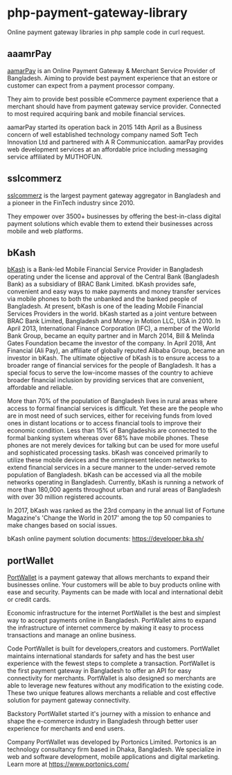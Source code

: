 # php-payment-gateway-library #

Online payment gateway libraries in php sample code in curl request.

## aaamrPay ##

[aamarPay](https://aamarpay.com/ "aamarPay") is an Online Payment Gateway & Merchant Service Provider of Bangladesh. Aiming to provide best payment experience that an estore or customer can expect from a payment processor company.

They aim to provide best possible eCommerce payment experience that a merchant should have from payment gateway service provider. Connected to most required acquiring bank and mobile financial services.

aamarPay started its operation back in 2015 14th April as a Business concern of well established technology company named Soft Tech Innovation Ltd and partnered with A R Communiccation. aamarPay provides web development services at an affordable price including messaging service affiliated by MUTHOFUN.


## sslcommerz ##

[sslcommerz](https://www.sslcommerz.com/ "sslcommerz") is the largest payment gateway aggregator in Bangladesh and a pioneer in the FinTech industry since 2010.

They empower over 3500+ businesses by offering the best-in-class digital payment solutions which evable them to extend their businesses across mobile and web platforms.

## bKash ##

[bKash](https://www.bkash.com/ "bKash") is a Bank-led Mobile Financial Service Provider in Bangladesh operating under the license and approval of the Central Bank (Bangladesh Bank) as a subsidiary of BRAC Bank Limited. bKash provides safe, convenient and easy ways to make payments and money transfer services via mobile phones to both the unbanked and the banked people of Bangladesh. At present, bKash is one of the leading Mobile Financial Services Providers in the world. bKash started as a joint venture between BRAC Bank Limited, Bangladesh and Money in Motion LLC, USA in 2010. In April 2013, International Finance Corporation (IFC), a member of the World Bank Group, became an equity partner and in March 2014, Bill & Melinda Gates Foundation became the investor of the company. In April 2018, Ant Financial (Ali Pay), an affiliate of globally reputed Alibaba Group, became an investor in bKash. The ultimate objective of bKash is to ensure access to a broader range of financial services for the people of Bangladesh. It has a special focus to serve the low-income masses of the country to achieve broader financial inclusion by providing services that are convenient, affordable and reliable.

More than 70% of the population of Bangladesh lives in rural areas where access to formal financial services is difficult. Yet these are the people who are in most need of such services, either for receiving funds from loved ones in distant locations or to access financial tools to improve their economic condition. Less than 15% of Bangladeshis are connected to the formal banking system whereas over 68% have mobile phones. These phones are not merely devices for talking but can be used for more useful and sophisticated processing tasks. bKash was conceived primarily to utilize these mobile devices and the omnipresent telecom networks to extend financial services in a secure manner to the under-served remote population of Bangladesh. bKash can be accessed via all the mobile networks operating in Bangladesh. Currently, bKash is running a network of more than 180,000 agents throughout urban and rural areas of Bangladesh with over 30 million registered accounts.

In 2017, bKash was ranked as the 23rd company in the annual list of Fortune Magazine's 'Change the World in 2017' among the top 50 companies to make changes based on social issues.

bKash online payment solution documents: https://developer.bka.sh/

## portWallet ##

[PortWallet](https://www.portwallet.com/en_US/index.html "PortWallet") is a payment gateway that allows merchants to expand their businesses online. Your customers will be able to buy products online with ease and security. Payments can be made with local and international debit or credit cards.

Economic infrastructure for the internet
PortWallet is the best and simplest way to accept payments online in Bangladesh. PortWallet aims to expand the infrastructure of internet commerce by making it easy to process transactions and manage an online business.

Code
PortWallet is built for developers,creators and customers. PortWallet maintains international standards for safety and has the best user experience with the fewest steps to complete a transaction. PortWallet is the first payment gateway in Bangladesh to offer an API for easy connectivity for merchants. PortWallet is also designed so merchants are able to leverage new features without any modification to the existing code. These two unique features allows merchants a reliable and cost effective solution for payment gateway connectivity.

Backstory
PortWallet started it's journey with a mission to enhance and shape the e-commerce industry in Bangladesh through better user experience for merchants and end users.

Company
PortWallet was developed by Portonics Limited. Portonics is an technology consultancy firm based in Dhaka, Bangladesh. We specialize in web and software development, mobile applications and digital marketing. Learn more at https://www.portonics.com/
